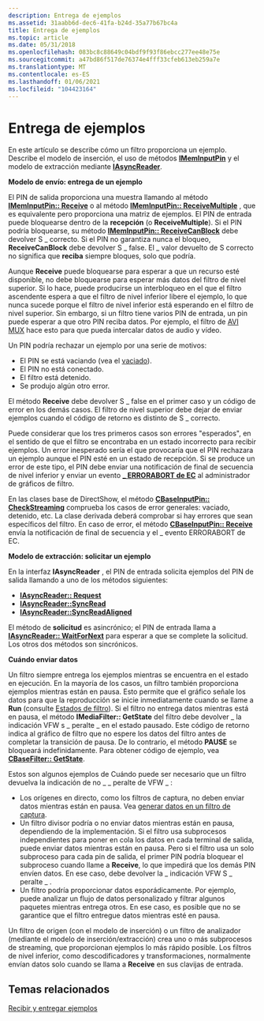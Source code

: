 ```yaml
---
description: Entrega de ejemplos
ms.assetid: 31aabb6d-dec6-41fa-b24d-35a77b67bc4a
title: Entrega de ejemplos
ms.topic: article
ms.date: 05/31/2018
ms.openlocfilehash: 083bc8c88649c04bdf9f93f86ebcc277ee48e75e
ms.sourcegitcommit: a47bd86f517de76374e4fff33cfeb613eb259a7e
ms.translationtype: MT
ms.contentlocale: es-ES
ms.lasthandoff: 01/06/2021
ms.locfileid: "104423164"
---
```

# <a name="delivering-samples"></a>Entrega de ejemplos

En este artículo se describe cómo un filtro proporciona un ejemplo. Describe el modelo de inserción, el uso de métodos [**IMemInputPin**](/windows/desktop/api/Strmif/nn-strmif-imeminputpin) y el modelo de extracción mediante [**IAsyncReader**](/windows/desktop/api/Strmif/nn-strmif-iasyncreader).

**Modelo de envío: entrega de un ejemplo**

El PIN de salida proporciona una muestra llamando al método [**IMemInputPin:: Receive**](/windows/desktop/api/Strmif/nf-strmif-imeminputpin-receive) o al método [**IMemInputPin:: ReceiveMultiple**](/windows/desktop/api/Strmif/nf-strmif-imeminputpin-receivemultiple) , que es equivalente pero proporciona una matriz de ejemplos. El PIN de entrada puede bloquearse dentro de la **recepción** (o **ReceiveMultiple**). Si el PIN podría bloquearse, su método [**IMemInputPin:: ReceiveCanBlock**](/windows/desktop/api/Strmif/nf-strmif-imeminputpin-receivecanblock) debe devolver S \_ correcto. Si el PIN no garantiza nunca el bloqueo, **ReceiveCanBlock** debe devolver S \_ false. El \_ valor devuelto de S correcto no significa que **reciba** siempre bloques, solo que podría.

Aunque **Receive** puede bloquearse para esperar a que un recurso esté disponible, no debe bloquearse para esperar más datos del filtro de nivel superior. Si lo hace, puede producirse un interbloqueo en el que el filtro ascendente espera a que el filtro de nivel inferior libere el ejemplo, lo que nunca sucede porque el filtro de nivel inferior está esperando en el filtro de nivel superior. Sin embargo, si un filtro tiene varios PIN de entrada, un pin puede esperar a que otro PIN reciba datos. Por ejemplo, el filtro de [AVI MUX](avi-mux-filter.md) hace esto para que pueda intercalar datos de audio y vídeo.

Un PIN podría rechazar un ejemplo por una serie de motivos:

-   El PIN se está vaciando (vea el [vaciado](flushing.md)).
-   El PIN no está conectado.
-   El filtro está detenido.
-   Se produjo algún otro error.

El método **Receive** debe devolver S \_ false en el primer caso y un código de error en los demás casos. El filtro de nivel superior debe dejar de enviar ejemplos cuando el código de retorno es distinto de S \_ correcto.

Puede considerar que los tres primeros casos son errores "esperados", en el sentido de que el filtro se encontraba en un estado incorrecto para recibir ejemplos. Un error inesperado sería el que provocaría que el PIN rechazara un ejemplo aunque el PIN esté en un estado de recepción. Si se produce un error de este tipo, el PIN debe enviar una notificación de final de secuencia de nivel inferior y enviar un evento [**\_ ERRORABORT de EC**](ec-errorabort.md) al administrador de gráficos de filtro.

En las clases base de DirectShow, el método [**CBaseInputPin:: CheckStreaming**](cbaseinputpin-checkstreaming.md) comprueba los casos de error generales: vaciado, detenido, etc. La clase derivada deberá comprobar si hay errores que sean específicos del filtro. En caso de error, el método [**CBaseInputPin:: Receive**](cbaseinputpin-receive.md) envía la notificación de final de secuencia y el \_ evento ERRORABORT de EC.

**Modelo de extracción: solicitar un ejemplo**

En la interfaz **IAsyncReader** , el PIN de entrada solicita ejemplos del PIN de salida llamando a uno de los métodos siguientes:

-   [**IAsyncReader:: Request**](/windows/desktop/api/Strmif/nf-strmif-iasyncreader-request)
-   [**IAsyncReader::SyncRead**](/windows/desktop/api/Strmif/nf-strmif-iasyncreader-syncread)
-   [**IAsyncReader::SyncReadAligned**](/windows/desktop/api/Strmif/nf-strmif-iasyncreader-syncreadaligned)

El método de **solicitud** es asincrónico; el PIN de entrada llama a [**IAsyncReader:: WaitForNext**](/windows/desktop/api/Strmif/nf-strmif-iasyncreader-waitfornext) para esperar a que se complete la solicitud. Los otros dos métodos son sincrónicos.

**Cuándo enviar datos**

Un filtro siempre entrega los ejemplos mientras se encuentra en el estado en ejecución. En la mayoría de los casos, un filtro también proporciona ejemplos mientras están en pausa. Esto permite que el gráfico señale los datos para que la reproducción se inicie inmediatamente cuando se llame a **Run** (consulte [Estados de filtro](filter-states.md)). Si el filtro no entrega datos mientras está en pausa, el método **IMediaFilter:: GetState** del filtro debe devolver \_ la indicación VFW s \_ peralte \_ en el estado pausado. Este código de retorno indica al gráfico de filtro que no espere los datos del filtro antes de completar la transición de pausa. De lo contrario, el método **PAUSE** se bloqueará indefinidamente. Para obtener código de ejemplo, vea [**CBaseFilter:: GetState**](cbasefilter-getstate.md).

Estos son algunos ejemplos de Cuándo puede ser necesario que un filtro devuelva la indicación de no \_ \_ peralte de VFW \_ :

-   Los orígenes en directo, como los filtros de captura, no deben enviar datos mientras están en pausa. Vea [generar datos en un filtro de captura](producing-data-in-a-capture-filter.md).
-   Un filtro divisor podría o no enviar datos mientras están en pausa, dependiendo de la implementación. Si el filtro usa subprocesos independientes para poner en cola los datos en cada terminal de salida, puede enviar datos mientras están en pausa. Pero si el filtro usa un solo subproceso para cada pin de salida, el primer PIN podría bloquear el subproceso cuando llame a **Receive**, lo que impedirá que los demás PIN envíen datos. En ese caso, debe devolver la \_ indicación VFW S \_ peralte \_ .
-   Un filtro podría proporcionar datos esporádicamente. Por ejemplo, puede analizar un flujo de datos personalizado y filtrar algunos paquetes mientras entrega otros. En ese caso, es posible que no se garantice que el filtro entregue datos mientras esté en pausa.

Un filtro de origen (con el modelo de inserción) o un filtro de analizador (mediante el modelo de inserción/extracción) crea uno o más subprocesos de streaming, que proporcionan ejemplos lo más rápido posible. Los filtros de nivel inferior, como descodificadores y transformaciones, normalmente envían datos solo cuando se llama a **Receive** en sus clavijas de entrada.

## <a name="related-topics"></a>Temas relacionados

<dl> <dt>

[Recibir y entregar ejemplos](receiving-and-delivering-samples.md)
</dt> </dl>

 

 



